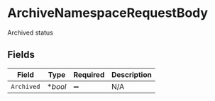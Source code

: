 # ArchiveNamespaceRequestBody

Archived status


## Fields

| Field              | Type               | Required           | Description        |
| ------------------ | ------------------ | ------------------ | ------------------ |
| `Archived`         | **bool*            | :heavy_minus_sign: | N/A                |